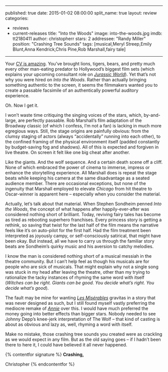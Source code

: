 ---
published: true
date: 2015-01-02 08:00:00
split_name: true
layout: review
categories: 
  - reviews
  - current-releases
title: "Into the Woods"
image: into-the-woods.jpg
imdb: tt2180411
author: christopherr
stars: 2
addressee: "Randy Miller"
position: "Crashing Tree Sounds"
tags: [musical,Meryl Streep,Emily Blunt,Anna Kendrick,Chris Pine,Rob Marshall,fairy tale]
 ---
Your [CV is amazing](http://www.imdb.com/name/nm0589174/?ref_=ttfc_fc_cr497). You’ve brought lions, tigers, bears, and pretty much every other man-eating predator to Hollywood’s biggest film sets (which explains your upcoming consultant role on [_Jurassic World_](http://www.imdb.com/title/tt0369610/fullcredits?ref_=tt_ov_st_sm)). Yet that’s not why you were hired on _Into the Woods_. Rather than actually bringing something authentic to the screen, it seems the filmmakers wanted you to create a passable facsimile of an authentically powerful auditory experience.

Oh. Now I get it.

I won’t waste time critiquing the singing voices of the stars, which, by-and-large, are perfectly passable. Rob Marshall’s film adaptation of the Broadway classic (of which I confess, I’m not a fan) is lacking in much more egregious ways. Still, the stage origins are painfully obvious: from the clumsy staging of actors (always “accidentally” running into each other), to the confined framing of the physical environment itself (padded constantly by budget-saving fog and shadows). All of this is expected and forgiven in live theatre. On screen it felt like one big cheat after another.

Like the giants. And the wolf sequence. And a certain death scene off a cliff.  None of which embraced the power of cinema to immerse, impress or enhance the storytelling experience. All Marshall does is repeat the stage beats while keeping his camera at the same disadvantage as a seated audience member. There are occasional exceptions, but none of the ingenuity that Marshall employed to elevate _Chicago_ from hit theatre to Oscar-winner is apparent here – especially when you consider the material.

Actually, let’s talk about that material. When Stephen Sondheim penned _Into the Woods_, the concept of what happens after happily-ever-after was considered nothing short of brilliant. Today, reviving fairy tales has become as tired as rebooting superhero franchises. Every princess story is getting a rethink, so saving that twist for the last half of the film means the narrative feels like it’s on auto-pilot for the first half. Had the film treatment been interpreted as joyously campy, or self-consciously satirical, that might have been okay. But instead, all we have to carry us through the familiar story beats are Sondheim’s quirky music and his aversion to catchy melodies. 

I know the man is considered nothing short of a musical messiah in the theatre community. But I can’t help feel as though his musicals are for people who are sick of musicals. That might explain why not a single song was stuck in my head after leaving the theatre, other than my trying to rationalize the tacky instances of rhyming the same word with itself (_Witches can be right. Giants can be good. You decide what’s right. You decide what’s good_). 

The fault may be mine for wanting [_Les Misérables_](http://www.dearcastandcrew.com/content/2013/1/2/les-miserables.html) gravitas in a story that was never designed as such, but I still found myself vastly preferring the mediocre remake of [_Annie_](http://www.dearcastandcrew.com/content/2014/12/20/annie.html) over this. I would have much preferred the money going into better effects than bigger stars. Nobody needed to see Johnny Depp’s knee-jerk interpretation of The Wolf – that kind of casting is about as obvious and lazy as, well, rhyming a word with itself.

Make no mistake, those crashing tree sounds you created were as crackling as we would expect in any film. But as the old saying goes – if I hadn’t been there to here it, I could have believed it all never happened.

{% contentfor signature %}
**Crashing,**

Christopher
{% endcontentfor %}